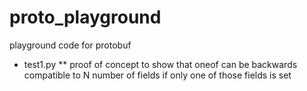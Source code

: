 # proto_playground

playground code for protobuf

* test1.py
** proof of concept to show that oneof can be backwards compatible to N number of fields if only one of those fields is set
